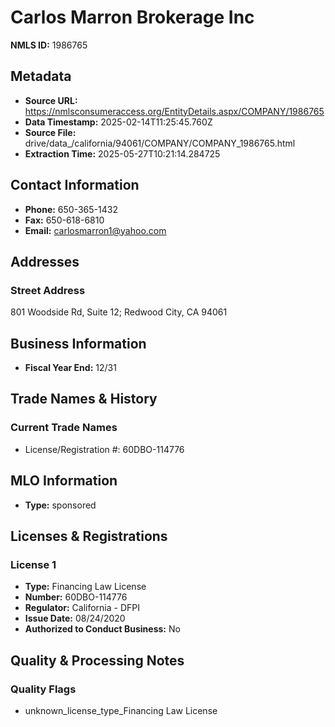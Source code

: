 # Carlos Marron Brokerage Inc

**NMLS ID:** 1986765

## Metadata
- **Source URL:** https://nmlsconsumeraccess.org/EntityDetails.aspx/COMPANY/1986765
- **Data Timestamp:** 2025-02-14T11:25:45.760Z
- **Source File:** drive/data_/california/94061/COMPANY/COMPANY_1986765.html
- **Extraction Time:** 2025-05-27T10:21:14.284725

## Contact Information
- **Phone:** 650-365-1432
- **Fax:** 650-618-6810
- **Email:** carlosmarron1@yahoo.com

## Addresses
### Street Address
801 Woodside Rd, Suite 12; Redwood City, CA 94061

## Business Information
- **Fiscal Year End:** 12/31

## Trade Names & History
### Current Trade Names
- License/Registration #: 60DBO-114776

## MLO Information
- **Type:** sponsored

## Licenses & Registrations

### License 1
- **Type:** Financing Law License
- **Number:** 60DBO-114776
- **Regulator:** California - DFPI
- **Issue Date:** 08/24/2020
- **Authorized to Conduct Business:** No

## Quality & Processing Notes
### Quality Flags
- unknown_license_type_Financing Law License
